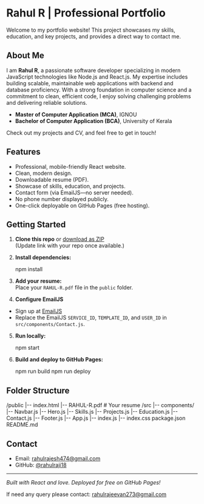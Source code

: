 # Rahul R | Professional Portfolio

Welcome to my portfolio website! This project showcases my skills, education, and key projects, and provides a direct way to contact me.

## About Me

I am **Rahul R**, a passionate software developer specializing in modern JavaScript technologies like Node.js and React.js. My expertise includes building scalable, maintainable web applications with backend and database proficiency. With a strong foundation in computer science and a commitment to clean, efficient code, I enjoy solving challenging problems and delivering reliable solutions.  
- **Master of Computer Application (MCA)**, IGNOU  
- **Bachelor of Computer Application (BCA)**, University of Kerala

Check out my projects and CV, and feel free to get in touch!

## Features

- Professional, mobile-friendly React website.
- Clean, modern design.
- Downloadable resume (PDF).
- Showcase of skills, education, and projects.
- Contact form (via EmailJS—no server needed).
- No phone number displayed publicly.
- One-click deployable on GitHub Pages (free hosting).

## Getting Started

1. **Clone this repo** or [download as ZIP](#)  
   (Update link with your repo once available.)
2. **Install dependencies:**

    npm install

3. **Add your resume:**  
Place your `RAHUL-R.pdf` file in the `public` folder.

4. **Configure EmailJS**
- Sign up at [EmailJS](https://emailjs.com)
- Replace the EmailJS `SERVICE_ID`, `TEMPLATE_ID`, and `USER_ID` in `src/components/Contact.js`.

5. **Run locally:**

    npm start

6. **Build and deploy to GitHub Pages:**

    npm run build
    npm run deploy


## Folder Structure

/public
|-- index.html
|-- RAHUL-R.pdf # Your resume
/src
|-- components/
|-- Navbar.js
|-- Hero.js
|-- Skills.js
|-- Projects.js
|-- Education.js
|-- Contact.js
|-- Footer.js
|-- App.js
|-- index.js
|-- index.css
package.json
README.md


## Contact

- Email: [rahulrajesh474@gmail.com](mailto:rahulrajesh474@gmail.com)
- GitHub: [@rahulraji18](https://github.com/rahulraji18)

---

*Built with React and love. Deployed for free on GitHub Pages!*


If need any query please contact: rahulrajeevan273@gmail.com

